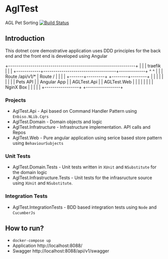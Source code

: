 # AglTest
AGL Pet Sorting [![Build Status](https://travis-ci.org/farajfarook/AglTest.svg?branch=master)](https://travis-ci.org/farajfarook/AglTest)

## Introduction

This dotnet core demostrative application uses DDD principles for the back end and the front end is developed using Angular

+---------------------------------------------------------------+
|                                                               |
|                           traefik                             |
|                                                               |
+------------+------------------------------------+-------------+
             ^                                    ^
             |                                    |
             |  Route /api/v1/*                   |  Route /
             |                                    |
             |                                    |
     +-------+---------+                 +--------+--------+
     |                 |                 |                 |
     |                 |                 |                 |
     |     Pets API    |                 |   Angular App   |
     |   AGLTest.Api   |                 |   AGLTest.Web   |
     |                 |                 |                 |
     |                 |                 |    NginX Box    |
     |                 |                 |                 |
     +-----------------+                 +-----------------+


### Projects
 - AglTest.Api - Api based on Command Handler Pattern using `Enbiso.NLib.Cqrs`
 - AglTest.Domain - Domain objects and logic
 - AglTest.Infratructure - Infrastructure implementation. API calls and Repos
 - AglTest.Web - Pure angular application using serice based store pattern using `BehaviourSubjects`

### Unit Tests
- AglTest.Domain.Tests - Unit tests written in `XUnit` and `NSubstitute` for the domain logic
- AglTest.Infrastructure.Tests - Unit tests for the infrasructure source using `XUnit` and `NSubstitute`.

### Integration Tests
- AglTest.IntegrationTests - BDD based integration tests using `Node` and `CucumberJs`

## How to run?

 - `docker-compose up`
 - Application http://localhost:8088/
 - Swagger http://localhost:8088/api/v1/swagger